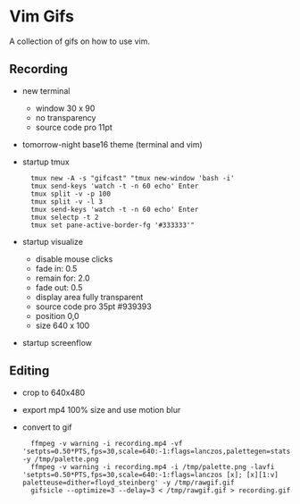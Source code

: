 Vim Gifs
========

A collection of gifs on how to use vim.

Recording
---------

- new terminal
  - window 30 x 90
  - no transparency
  - source code pro 11pt

- tomorrow-night base16 theme (terminal and vim)
- startup tmux

        tmux new -A -s "gifcast" "tmux new-window 'bash -i'
        tmux send-keys 'watch -t -n 60 echo' Enter
        tmux split -v -p 100
        tmux split -v -l 3
        tmux send-keys 'watch -t -n 60 echo' Enter
        tmux selectp -t 2
        tmux set pane-active-border-fg '#333333'"

- startup visualize
  - disable mouse clicks
  - fade in: 0.5
  - remain for: 2.0
  - fade out: 0.5
  - display area fully transparent
  - source code pro 35pt #939393
  - position 0,0
  - size 640 x 100

- startup screenflow

Editing
-------

- crop to 640x480
- export mp4 100% size and use motion blur
- convert to gif

        ffmpeg -v warning -i recording.mp4 -vf 'setpts=0.50*PTS,fps=30,scale=640:-1:flags=lanczos,palettegen=stats_mode=diff' -y /tmp/palette.png
        ffmpeg -v warning -i recording.mp4 -i /tmp/palette.png -lavfi 'setpts=0.50*PTS,fps=30,scale=640:-1:flags=lanczos [x]; [x][1:v] paletteuse=dither=floyd_steinberg' -y /tmp/rawgif.gif
        gifsicle --optimize=3 --delay=3 < /tmp/rawgif.gif > recording.gif
